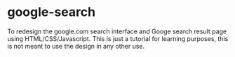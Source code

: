 # google-search
To redesign the google.com search interface and Googe search result page using HTML/CSS/Javascript.  This is just a tutorial for learning purposes, this is not meant to use the design in any other use.
